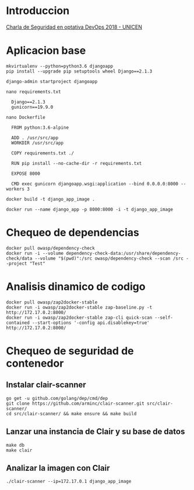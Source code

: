 # Introduccion

[Charla de Seguridad en optativa DevOps 2018 - UNICEN](https://docs.google.com/presentation/d/e/2PACX-1vSZZKrs1fqfvyo24vhiQvjtJw_QmV1PFcK1wMBd8ClEDaKW4EYuirDUr7ux4fDV98TkCKAAQ_ZiLkqe/pub?start=false&loop=false&delayms=3000)


# Aplicacion base

    mkvirtualenv --python=python3.6 djangoapp
    pip install --upgrade pip setuptools wheel Django==2.1.3

    django-admin startproject djangoapp

    nano requirements.txt

      Django==2.1.3
      gunicorn==19.9.0

    nano Dockerfile

      FROM python:3.6-alpine

      ADD . /usr/src/app
      WORKDIR /usr/src/app

      COPY requirements.txt ./

      RUN pip install --no-cache-dir -r requirements.txt

      EXPOSE 8000

      CMD exec gunicorn djangoapp.wsgi:application --bind 0.0.0.0:8000 --workers 3

    docker build -t django_app_image .

    docker run --name django_app -p 8000:8000 -i -t django_app_image

# Chequeo de dependencias

    docker pull owasp/dependency-check
    docker run -i --volume dependency-check-data:/usr/share/dependency-check/data --volume "$(pwd)":/src owasp/dependency-check --scan /src --project "Test"

# Analisis dinamico de codigo

    docker pull owasp/zap2docker-stable
    docker run -i owasp/zap2docker-stable zap-baseline.py -t http://172.17.0.2:8000/
    docker run -i owasp/zap2docker-stable zap-cli quick-scan --self-contained --start-options '-config api.disablekey=true' http://172.17.0.2:8000/

# Chequeo de seguridad de contenedor

## Instalar clair-scanner

    go get -u github.com/golang/dep/cmd/dep
    git clone https://github.com/arminc/clair-scanner.git src/clair-scanner/
    cd src/clair-scanner/ && make ensure && make build

## Lanzar una instancia de Clair y su base de datos

    make db
    make clair

## Analizar la imagen con Clair

    ./clair-scanner --ip=172.17.0.1 django_app_image
